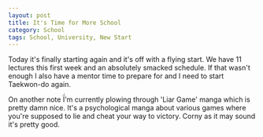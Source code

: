 ```yaml
---
layout: post
title: It's Time for More School
category: School
tags: School, University, New Start
---
```


Today it's finally starting again and it's off with a flying start. We have 11 lectures this first week and an absolutely smacked schedule. If that wasn't enough I also have a mentor time to prepare for and I need to start Taekwon-do again.

On another note Ḯ'm currently plowing through 'Liar Game' manga which is pretty damn nice. It's a psychological manga about various games where you're supposed to lie and cheat your way to victory. Corny as it may sound it's pretty good.
